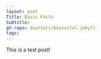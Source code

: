 ```yaml
---
layout: post
Title: Basic Facts
Subtitle:
gh-repo: daattali/beatuiful-jekyll
tags:
---
```


This is a test post!
